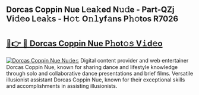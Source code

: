 ## Dorcas Coppin Nue L𝚎a𝚔ed N𝚞𝚍e - Part-QZj Vi𝚍𝚎o L𝚎a𝚔s - H𝚘𝚝 O𝚗𝚕yf𝚊ns P𝚑𝚘tos R7026

# <h2><a href="http://kfesuz.oniu.top/?m=Dorcas+Coppin+Nue">🔗👉 🔴 Dorcas Coppin Nue P𝚑ot𝚘𝚜 V𝚒d𝚎o</a></h2>

[![Dorcas Coppin Nue Nu𝚍e𝚜](https://i.imgur.com/0qMVB7G.gif)](http://kfesuz.oniu.top/?m=Dorcas+Coppin+Nue)
Digital content provider and web entertainer Dorcas Coppin Nue, known for sharing dance and lifestyle knowledge through solo and collaborative dance presentations and brief films. Versatile illusionist assistant Dorcas Coppin Nue, known for their exceptional skills and accomplishments in assisting illusionists.  

